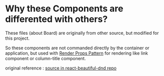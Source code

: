 # Why these Components are differented with others?

These files (about Board) are originally from other source, but modified for this project. 

So these components are not commanded directly by the container or application, but used with [Render Props Pattern](https://reactjs.org/docs/render-props.html) for rendering like link component or column-title component.

original reference : [source in react-beautiful-dnd repo](https://github.com/atlassian/react-beautiful-dnd/blob/master/stories/src/board/board.jsx)